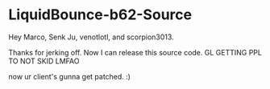 # LiquidBounce-b62-Source

Hey Marco, Senk Ju, venotlotl, and scorpion3013.

Thanks for jerking off. Now I can release this source code. GL GETTING PPL TO NOT SKID LMFAO

now ur client's gunna get patched. :)
